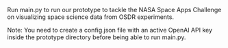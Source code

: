 Run main.py to run our prototype to tackle the NASA Space Apps Challenge on visualizing space science data from OSDR experiments.

Note:
You need to create a config.json file with an active OpenAI API key inside the prototype directory before being able to run main.py.
